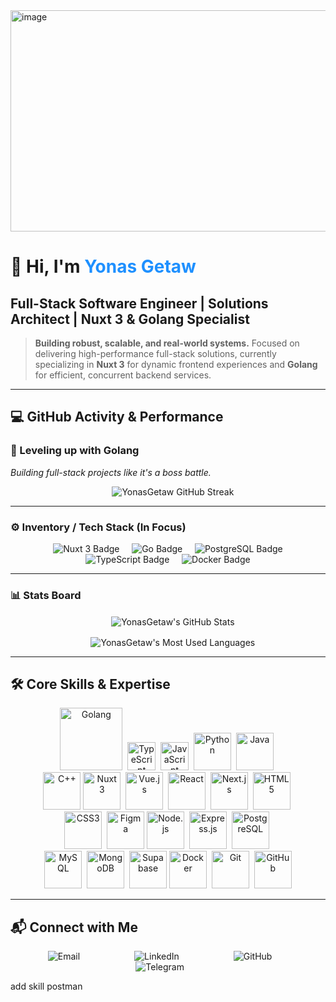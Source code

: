 <img width="1120" height="354" alt="image" src="https://github.com/user-attachments/assets/8468629d-8685-462a-959b-3f6db62dee7f" />

# 👋 Hi, I'm <span style="color:#1E90FF;">Yonas Getaw</span>
## **Full-Stack Software Engineer | Solutions Architect | Nuxt 3 & Golang Specialist**

> **Building robust, scalable, and real-world systems.** Focused on delivering high-performance full-stack solutions, currently specializing in **Nuxt 3** for dynamic frontend experiences and **Golang** for efficient, concurrent backend services.

---

## 💻 GitHub Activity & Performance

### 🚀 Leveling up with **Golang**
*Building full-stack projects like it's a boss battle.*

<p align="center">
    <img src="https://github-readme-streak-stats.herokuapp.com/?user=YonasGetaw&theme=dark&hide_border=true&date_format=M%20j%5B%2C%20Y%5D" alt="YonasGetaw GitHub Streak" />
</p>

---

### ⚙️ Inventory / Tech Stack (In Focus)

<p align="center">
    <img src="https://img.shields.io/badge/Nuxt%203-00DC82?style=for-the-badge&logo=nuxtdotjs&logoColor=white" alt="Nuxt 3 Badge"/>
    <img src="https://img.shields.io/badge/Go-00ADD8?style=for-the-badge&logo=go&logoColor=white" alt="Go Badge"/>
    <img src="https://img.shields.io/badge/PostgreSQL-316192?style=for-the-badge&logo=postgresql&logoColor=white" alt="PostgreSQL Badge"/>
    <img src="https://img.shields.io/badge/TypeScript-3178C6?style=for-the-badge&logo=typescript&logoColor=white" alt="TypeScript Badge"/>
    <img src="https://img.shields.io/badge/Docker-2496ED?style=for-the-badge&logo=docker&logoColor=white" alt="Docker Badge"/>
</p>

---

### 📊 Stats Board

<p align="center">
    <img align="center" src="https://github-readme-stats.vercel.app/api?username=YonasGetaw&show_icons=true&theme=dark&hide_border=true&count_private=true" alt="YonasGetaw's GitHub Stats" />
</p>

<p align="center">
    <img align="center" src="https://github-readme-stats.vercel.app/api/top-langs/?username=YonasGetaw&layout=compact&langs_count=6&theme=dark&hide_border=true" alt="YonasGetaw's Most Used Languages" />
</p>

---

## 🛠️ Core Skills & Expertise
<div align="center">
<img src="https://upload.wikimedia.org/wikipedia/commons/0/05/Go_Logo_Blue.svg" title="Golang" width="100" padding-5px/>&nbsp;
<img src="https://cdn.jsdelivr.net/gh/devicons/devicon/icons/typescript/typescript-original.svg" title="TypeScript" width="45"/>&nbsp;
<img src="https://cdn.jsdelivr.net/gh/devicons/devicon/icons/javascript/javascript-original.svg" title="JavaScript" width="45"/>&nbsp;
<img src="https://cdn.jsdelivr.net/gh/devicons/devicon/icons/python/python-original.svg" title="Python" width="60"/>&nbsp;
<img src="https://cdn.jsdelivr.net/gh/devicons/devicon/icons/java/java-original.svg" title="Java" width="60"/>&nbsp;

</div>
<div align="center">
<img src="https://cdn.jsdelivr.net/gh/devicons/devicon/icons/cplusplus/cplusplus-original.svg" title="C++" width="60"/>
<img src="https://cdn.jsdelivr.net/gh/devicons/devicon/icons/nuxtjs/nuxtjs-original.svg" title="Nuxt 3" width="60"/>&nbsp;
<img src="https://cdn.jsdelivr.net/gh/devicons/devicon/icons/vuejs/vuejs-original.svg" title="Vue.js" width="60"/>&nbsp;
<img src="https://cdn.jsdelivr.net/gh/devicons/devicon/icons/react/react-original.svg" title="React" width="60"/>&nbsp;
<img src="https://cdn.jsdelivr.net/gh/devicons/devicon/icons/nextjs/nextjs-original.svg" title="Next.js" width="60"/>&nbsp;
<img src="https://cdn.jsdelivr.net/gh/devicons/devicon/icons/html5/html5-original.svg" title="HTML5" width="60"/>&nbsp;
</div>
<div align="center">
<img src="https://cdn.jsdelivr.net/gh/devicons/devicon/icons/css3/css3-original.svg" title="CSS3" width="60"/>&nbsp;
<img src="https://cdn.jsdelivr.net/gh/devicons/devicon/icons/figma/figma-original.svg" title="Figma" width="60"/>
<img src="https://cdn.jsdelivr.net/gh/devicons/devicon/icons/nodejs/nodejs-original.svg" title="Node.js" width="60"/>&nbsp;
<img src="https://cdn.jsdelivr.net/gh/devicons/devicon/icons/express/express-original.svg" title="Express.js" width="60"/>&nbsp;
<img src="https://cdn.jsdelivr.net/gh/devicons/devicon/icons/postgresql/postgresql-original.svg" title="PostgreSQL" width="60"/>&nbsp;
</div>
<div align="center">
<img src="https://cdn.jsdelivr.net/gh/devicons/devicon/icons/mysql/mysql-original.svg" title="MySQL" width="60"/>&nbsp;
<img src="https://cdn.jsdelivr.net/gh/devicons/devicon/icons/mongodb/mongodb-original.svg" title="MongoDB" width="60"/>&nbsp;
<img src="https://cdn.jsdelivr.net/gh/devicons/devicon/icons/supabase/supabase-original.svg" title="Supabase" width="60"/>
<img src="https://cdn.jsdelivr.net/gh/devicons/devicon/icons/docker/docker-original.svg" title="Docker" width="60"/>&nbsp;
<img src="https://cdn.jsdelivr.net/gh/devicons/devicon/icons/git/git-original.svg" title="Git" width="60"/>&nbsp;
<img src="https://cdn.jsdelivr.net/gh/devicons/devicon/icons/github/github-original.svg" title="GitHub" width="60"/>
</div>

---

## 📬 Connect with Me

<p align="center">
    <a href="mailto:yonasgetaw5444@gmail.com" target="_blank" style="text-decoration:none; margin: 0 10px;">
        <img src="https://img.shields.io/badge/Email-D14836?style=for-the-badge&logo=gmail&logoColor=white" alt="Email" />
    </a>
    <a href="https://linkedin.com/in/your-linkedin-profile" target="_blank" style="text-decoration:none; margin: 0 10px;">
        <img src="https://img.shields.io/badge/LinkedIn-0077B5?style=for-the-badge&logo=linkedin&logoColor=white" alt="LinkedIn" />
    </a>
    <a href="https://github.com/YonasGetaw" target="_blank" style="text-decoration:none; margin: 0 10px;">
        <img src="https://img.shields.io/badge/GitHub-100000?style=for-the-badge&logo=github&logoColor=white" alt="GitHub" />
    </a>
    <a href="https://t.me/@YONAA54" target="_blank" style="text-decoration:none; margin: 0 10px;">
        <img src="https://img.shields.io/badge/Telegram-26A5E4?style=for-the-badge&logo=telegram&logoColor=white" alt="Telegram" />
    </a>
</p>



add skill postman
